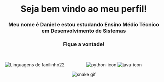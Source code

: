 <h1 align="center"> Seja bem vindo ao meu perfil!</h1>

<div align="center">

 <h3> Meu nome é Daniel e estou estudando Ensino Médio Técnico em Desenvolvimento de Sistemas </h3>
 <h3>Fique a vontade!</h3>
  <br>
 
 
<img src="https://github-readme-stats.vercel.app/api/top-langs/?username=fanilinho22&theme=github_dark&langs_count=10&custom_title=Minhas%20Linguagens&exclude_repo=AulaRecycler,Login_e_cadastro&title_color=FFFFFF&text__color=FFFFFF&layout=compact&card_width=290"
     alt="Linguagens de fanilinho22" align="left" />


 
![python-icon](https://github.com/fanilinho22/fanilinho22/assets/102592017/0fb976c3-a86e-4b55-ab0a-bec3bac481b8)
![java-icon](https://github.com/fanilinho22/fanilinho22/assets/102592017/23001993-8f97-451e-b834-0fb615392e91)

 
![snake gif](https://github.com/fanilinho22/fanilinho22/blob/output/github-contribution-grid-snake.svg)
</div>
